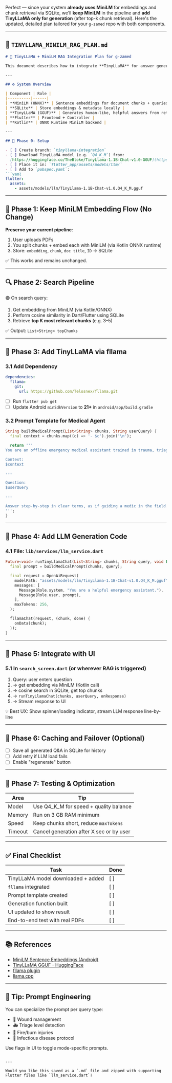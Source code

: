 Perfect — since your system **already uses MiniLM** for embeddings and chunk retrieval via SQLite, we’ll **keep MiniLM** in the pipeline and **add TinyLLaMA only for generation** (after top-k chunk retrieval). Here's the updated, detailed plan tailored for your `g-zamed` repo with both components.

---

## 📄 `TINYLLAMA_MINILM_RAG_PLAN.md`

````markdown
# 🧠 TinyLLaMA + MiniLM RAG Integration Plan for g-zamed

This document describes how to integrate **TinyLLaMA** for answer generation while **retaining MiniLM** for embeddings + retrieval using SQLite. The goal: create an **offline medical/triage assistant** optimized for low-resource Android phones in Gaza.

---

## ⚙️ System Overview

| Component | Role |
|----------|------|
| **MiniLM (ONNX)** | Sentence embeddings for document chunks + queries |
| **SQLite** | Store embeddings & metadata locally |
| **TinyLLaMA (GGUF)** | Generates human-like, helpful answers from retrieved context |
| **Flutter** | Frontend + Controller |
| **Kotlin** | ONNX Runtime MiniLM backend |

---

## 🚀 Phase 0: Setup

- [ ] Create branch: `tinyllama-integration`
- [ ] Download TinyLLaMA model (e.g. `Q4_K_M`) from:
  [https://huggingface.co/TheBloke/TinyLlama-1.1B-Chat-v1.0-GGUF](https://huggingface.co/TheBloke/TinyLlama-1.1B-Chat-v1.0-GGUF)
- [ ] Place it in: `flutter_app/assets/models/llm/`
- [ ] Add to `pubspec.yaml`:
```yaml
flutter:
  assets:
    - assets/models/llm/TinyLlama-1.1B-Chat-v1.0.Q4_K_M.gguf
````

---

## 🔌 Phase 1: Keep MiniLM Embedding Flow (No Change)

**Preserve your current pipeline**:

1. User uploads PDFs
2. You split chunks + embed each with MiniLM (via Kotlin ONNX runtime)
3. Store: `embedding`, `chunk`, `doc title`, `ID` → SQLite

✅ This works and remains unchanged.

---

## 🔍 Phase 2: Search Pipeline

🟣 On search query:

1. Get embedding from MiniLM (via Kotlin/ONNX)
2. Perform cosine similarity in Dart/Flutter using SQLite
3. Retrieve **top K most relevant chunks** (e.g. 3–5)

✅ Output: `List<String> topChunks`

---

## 🧠 Phase 3: Add TinyLLaMA via fllama

### 3.1 Add Dependency

```yaml
dependencies:
  fllama:
    git:
      url: https://github.com/Telosnex/fllama.git
```

* [ ] Run `flutter pub get`
* [ ] Update Android `minSdkVersion` to **21+** in `android/app/build.gradle`

### 3.2 Prompt Template for Medical Agent

```dart
String buildMedicalPrompt(List<String> chunks, String userQuery) {
  final context = chunks.map((c) => '- $c').join('\n');

  return '''
You are an offline emergency medical assistant trained in trauma, triage, and field survival.

Context:
$context

---

Question:
$userQuery

---

Answer step-by-step in clear terms, as if guiding a medic in the field. Only rely on provided context.
''';
}
```

---

## 🧩 Phase 4: Add LLM Generation Code

### 4.1 File: `lib/services/llm_service.dart`

```dart
Future<void> runTinyLlamaChat(List<String> chunks, String query, void Function(String) onData) async {
  final prompt = buildMedicalPrompt(chunks, query);

  final request = OpenAiRequest(
    modelPath: "assets/models/llm/TinyLlama-1.1B-Chat-v1.0.Q4_K_M.gguf",
    messages: [
      Message(Role.system, "You are a helpful emergency assistant."),
      Message(Role.user, prompt),
    ],
    maxTokens: 256,
  );

  fllamaChat(request, (chunk, done) {
    onData(chunk);
  });
}
```

---

## 📲 Phase 5: Integrate with UI

### 5.1 In `search_screen.dart` (or wherever RAG is triggered)

1. Query: user enters question
2. → get embedding via MiniLM (Kotlin call)
3. → cosine search in SQLite, get top chunks
4. → `runTinyLlamaChat(chunks, userQuery, onResponse)`
5. → Stream response to UI

💡 Best UX: Show spinner/loading indicator, stream LLM response line-by-line

---

## 💾 Phase 6: Caching and Failover (Optional)

* [ ] Save all generated Q\&A in SQLite for history
* [ ] Add retry if LLM load fails
* [ ] Enable "regenerate" button

---

## 🧪 Phase 7: Testing & Optimization

| Area    | Tip                                      |
| ------- | ---------------------------------------- |
| Model   | Use Q4\_K\_M for speed + quality balance |
| Memory  | Run on 3 GB RAM minimum                  |
| Speed   | Keep chunks short, reduce `maxTokens`    |
| Timeout | Cancel generation after X sec or by user |

---

## ✅ Final Checklist

| Task                               | Done |
| ---------------------------------- | ---- |
| TinyLLaMA model downloaded + added | \[ ] |
| `fllama` integrated                | \[ ] |
| Prompt template created            | \[ ] |
| Generation function built          | \[ ] |
| UI updated to show result          | \[ ] |
| End-to-end test with real PDFs     | \[ ] |

---

## 📚 References

* [MiniLM Sentence Embeddings (Android)](https://github.com/shubham0204/Sentence-Embeddings-Android)
* [TinyLLaMA GGUF - HuggingFace](https://huggingface.co/TheBloke/TinyLlama-1.1B-Chat-v1.0-GGUF)
* [fllama plugin](https://github.com/Telosnex/fllama)
* [llama.cpp](https://github.com/ggerganov/llama.cpp)

---

## 🧠 Tip: Prompt Engineering

You can specialize the prompt per query type:

* 🔺 Wound management
* 🚑 Triage level detection
* 🧯 Fire/burn injuries
* 🧬 Infectious disease protocol

Use flags in UI to toggle mode-specific prompts.

```

---

Would you like this saved as a `.md` file and zipped with supporting Flutter files like `llm_service.dart`?
```
